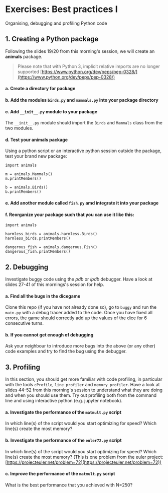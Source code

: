 # Exercises: Best practices I
Organising, debugging and profiling Python code

## 1. Creating a Python package
Following the slides 19/20 from this morning's session, we will create an **animals** package.

> Please note that with Python 3, implicit relative imports are no longer supported [https://www.python.org/dev/peps/pep-0328/](https://www.python.org/dev/peps/pep-0328/)

#### a. Create a directory for package

#### b. Add the modules ```birds.py``` and ```mammals.py``` into your package directory

#### c. Add ```__init__.py``` module to your package
The ```__init__.py``` module should import the ```Birds``` and ```Mammals``` class from the two modules.

#### d. Test your animals package
Using a python script or an interactive python session outside the package, test your brand new package:

```
import animals

m = animals.Mammals()
m.printMembers()

b = animals.Birds()
b.printMembers()
```

#### e. Add another module called ```fish.py``` amd integrate it into your package

#### f. Reorganize your package such that you can use it like this:
```
import animals

harmless_birds = animals.harmless.Birds()
harmless_birds.printMembers()

dangerous_fish = animals.dangerous.Fish()
dangerous_fish.printMembers()
```

## 2. Debugging
Investigate buggy code using the *pdb* or *ipdb* debugger. Have a look at slides 27-41 of this mornings's session for help.

#### a. Find all the bugs in the dicegame
Clone this repo (if you have not already done so), go to ```buggy```  and run the ```main.py``` with a debug tracer added to the code. Once you have fixed all errors, the game should correctly add up the values of the dice for 6 consecutive turns.

#### b. If you cannot get enough of debugging
Ask your neighbour to introduce more bugs into the above (or any other) code examples and try to find the bug using the debugger. 

## 3. Profiling
In this section, you should get more familiar with code profiling, in particular with the tools ```cProfile```, ```line_profiler``` and ```memory_profiler```. Have a look at slides 44-52 from this morning's session to understand what they are doing and when you should use them. Try out profiling both from the command line and using interactive python (e.g. jupyter notebook).

#### a. Investigate the performance of the ```matmult.py``` script
In which line(s) of the script would you start optimizing for speed? Which line(s) create the most memory?

#### b. Investigate the performance of the ```euler72.py``` script
In which line(s) of the script would you start optimizing for speed? Which line(s) create the most memory?
(This is one problem from the euler project: [https://projecteuler.net/problem=72](https://projecteuler.net/problem=72))

#### c. Improve the performance of the ```matmult.py``` script
What is the best performance that you achieved with N=250?
